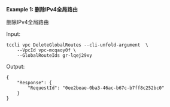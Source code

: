 **Example 1: 删除IPv4全局路由**

删除IPv4全局路由

Input: 

```
tccli vpc DeleteGlobalRoutes --cli-unfold-argument  \
    --VpcId vpc-mcqaoy0f \
    --GlobalRouteIds gr-lqej29xy
```

Output: 
```
{
    "Response": {
        "RequestId": "0ee2beae-0ba3-46ac-b67c-b7ff8c252bc0"
    }
}
```

